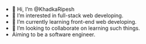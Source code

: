 - 👋 Hi, I’m @KhadkaRipesh
- 👀 I’m interested in full-stack web developing.
- 🌱 I’m currently learning front-end web developing.
- 💞️ I’m looking to collaborate on learning such things.
- Aiming to be a software engineer.

<!---
KhadkaRipesh/KhadkaRipesh is a ✨ special ✨ repository because its `README.md` (this file) appears on your GitHub profile.
You can click the Preview link to take a look at your changes.
--->
